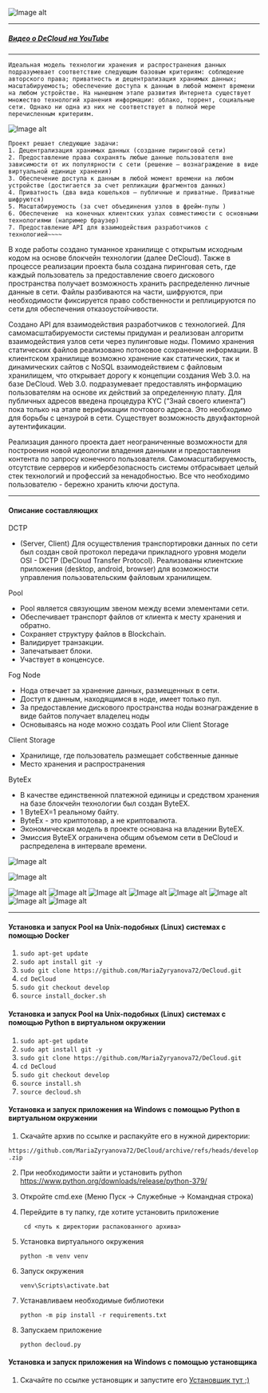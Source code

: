 ![Image alt](static_readme/image_1_readme.jpg)
___
##### [Видео о DeCloud на YouTube][https://www.youtube.com/watch?v=fnR_V6eHojM&list=PLsdSRcrzEwaOpplGSrmqXscgpTgKfCKCN]
___

`Идеальная модель технологии хранения и распространения данных подразумевает соответствие следующим базовым критериям: соблюдение авторского права; приватность и децентрализация хранимых данных; масштабируемость; обеспечение доступа к данным в любой момент времени на любом устройстве. На нынешнем этапе развития Интернета существует множество технологий хранения информации: облако, торрент, социальные сети. Однако ни одна из них не соответствует в полной мере перечисленным критериям.`

![Image alt](static_readme/image_2_readme.jpg)

~~~~Целью моей работы является создание технологии, способной объединить все базовые критерии идеальной модели хранения и распространения данных.
Проект решает следующие задачи:
1. Децентрализация хранимых данных (создание пиринговой сети)
2. Предоставление права сохранять любые данные пользователя вне зависимости от их популярности с сети (решение – вознаграждение в виде виртуальной единице хранения)
3. Обеспечение доступа к данным в любой момент времени на любом устройстве (достигается за счет репликации фрагментов данных)
4. Приватность (два вида кошельков – публичные и приватные. Приватные шифруются)
5. Масштабируемость (за счет объединения узлов в фрейм-пулы )
6. Обеспечение  на конечных клиентских узлах совместимости с основными технологиями (например браузер)
7. Предоставление API для взаимодействия разработчиков с технологией~~~~
~~~~
В ходе работы создано туманное хранилище с открытым исходным кодом на основе блокчейн технологии (далее DeCloud). Также в процессе реализации проекта была создана пиринговая сеть, где каждый пользователь за предоставление своего дискового пространства получает возможность хранить распределенно личные данные в сети. Файлы разбиваются на части, шифруются, при необходимости фиксируется право собственности и реплицируются по сети для обеспечения отказоустойчивости.

Создано API для взаимодействия разработчиков с технологией. Для самомасштабируемости системы придуман и реализован алгоритм взаимодействия узлов сети через пулинговые ноды. Помимо хранения статических файлов реализовано потоковое сохранение информации. В клиентском хранилище возможно хранение как статических, так и динамических сайтов с NoSQL взаимодействием с файловым хранилищем, что открывает дорогу к концепции создания Web 3.0. на базе DeCloud. Web 3.0. подразумевает предоставлять информацию пользователям на основе их действий за определенную плату.  Для публичных адресов введена процедура KYC (“Знай своего клиента”) пока только на этапе верификации почтового адреса. Это необходимо для борьбы с цензурой в сети. Существует возможность двухфакторной аутентификации.

Реализация данного проекта дает неограниченные возможности для построения новой идеологии владения данными и предоставления контента по запросу конечного пользователя. Самомасштабируемость, отсутствие серверов и кибербезопасность системы отбрасывает целый стек технологий и профессий за ненадобностью. Все что необходимо пользователю - бережно хранить ключи доступа.

____________________
#### Описание составляющих

DCTP 
- (Server, Client) Для осуществления транспортировки данных по сети был создан свой протокол передачи прикладного уровня модели OSI - DCTP  (DeCloud Transfer Protocol). Реализованы клиентские приложения (desktop, android, browser) для возможности управления пользовательским файловым хранилищем.
 
Pool
- Pool является связующим звеном между всеми элементами сети. 
- Обеспечивает транспорт файлов от клиента к месту хранения и обратно. 
- Сохраняет структуру файлов в Blockchain. 
- Валидирует транзакции. 
- Запечатывает блоки.
- Участвует в конценсусе.

Fog Node
- Нода отвечает за хранение данных, размещенных в сети. 
- Доступ к данным, находящимся в ноде, имеет только пул. 
- За предоставление дискового пространства ноды вознаграждение в виде байтов получает владелец ноды
- Основываясь на ноде можно создать Pool или Client Storage

Client Storage
- Хранилище, где пользователь размещает собственные данные
- Место хранения и распространения 

ByteEx 
- В качестве единственной платежной единицы и средством хранения на базе блокчейн технологии был создан  ByteEX.
- 1 ByteEX=1 реальному байту.
- ByteEx - это криптотовар, а не криптовалюта. 
- Экономическая модель в проекте основана на владении ByteEX. 
- Эмиссия ByteEX ограничена общим объемом сети в DeCloud и распределена в интервале времени.

![Image alt](static_readme/image_4_readme.jpg)

![Image alt](static_readme/image_3_readme.jpg)

![Image alt](static_readme/image_5_readme.jpg)
![Image alt](static_readme/image_6_readme.jpg)
![Image alt](static_readme/image_7_readme.jpg)
![Image alt](static_readme/image_8_readme.jpg)
![Image alt](static_readme/image_9_readme.jpg)
![Image alt](static_readme/image_10_readme.jpg)
![Image alt](static_readme/image_11_readme.jpg)
![Image alt](static_readme/image_12_readme.jpg)

_____
#### Установка и запуск Pool на Unix-подобных (Linux) системах с помощью Docker

1. `sudo apt-get update`
2. `sudo apt install git -y`
3. `sudo git clone https://github.com/MariaZyryanova72/DeCloud.git`
4. `cd DeCloud`
5. `sudo git checkout develop`
6. `source install_docker.sh`
 
#### Установка и запуск Pool на Unix-подобных (Linux) системах с помощью Python в виртуальном окружении
 
1. `sudo apt-get update`
2. `sudo apt install git -y`
3. `sudo git clone https://github.com/MariaZyryanova72/DeCloud.git`
4. `cd DeCloud`
5. `sudo git checkout develop`
6. `source install.sh`
7. `source decloud.sh` 
 
#### Установка и запуск приложения на Windows с помощью Python в виртуальном окружении

1. Скачайте архив по ссылке и распакуйте его в нужной директории: 

`https://github.com/MariaZyryanova72/DeCloud/archive/refs/heads/develop.zip`

2. При необходимости зайти и установить python  https://www.python.org/downloads/release/python-379/

3. Откройте cmd.exe (Меню Пуск -> Служебные -> Командная строка)

4. Перейдите в ту папку, где хотите установить приложение 
   
   ` cd <путь к директории распакованного архива>`
   
5. Установка виртуального окружения
 
    `python -m venv venv`
    
6. Запуск окружения
    
    `venv\Scripts\activate.bat`

7. Устанавливаем необходимые библиотеки

    `python -m pip install -r requirements.txt`

8. Запускаем приложение

   `python decloud.py`
   
#### Установка и запуск приложения на Windows с помощью установщика

1. Скачайте по ссылке установщик и запустите его
    [Установщик тут ;)](http://decloud.maxa-progy.ru)


[https://www.youtube.com/watch?v=fnR_V6eHojM&list=PLsdSRcrzEwaOpplGSrmqXscgpTgKfCKCN]: https://www.youtube.com/watch?v=fnR_V6eHojM&list=PLsdSRcrzEwaOpplGSrmqXscgpTgKfCKCN